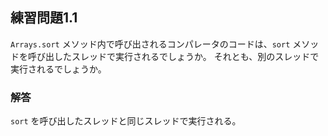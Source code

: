 ## 練習問題1.1

`Arrays.sort` メソッド内で呼び出されるコンパレータのコードは、`sort` メソッドを呼び出したスレッドで実行されるでしょうか。
それとも、別のスレッドで実行されるでしょうか。

### 解答

`sort` を呼び出したスレッドと同じスレッドで実行される。
